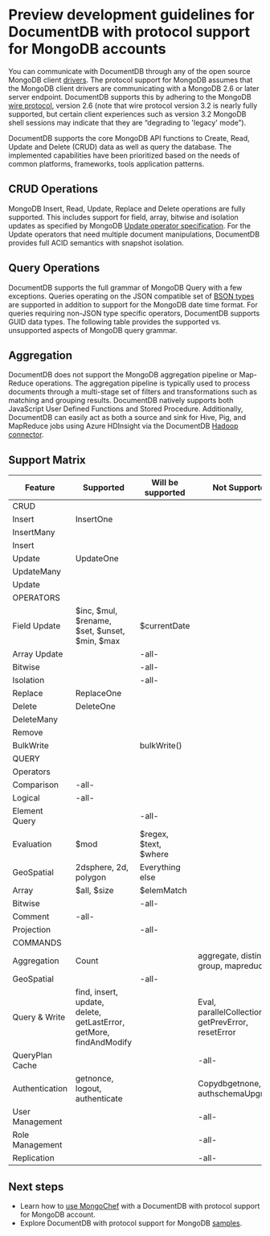 <properties 
	pageTitle="Preview development guidelines for DocumentDB with protocol support for MongoDB accounts | Microsoft Azure" 
	description="Learn about preview development guidelines for DocumentDB with protocol support for MongoDB accounts, now available for preview." 
	keywords="mongodb protocol, mongodb, mongo database"
	services="documentdb" 
	authors="stephbaron" 
	manager="jhubbard" 
	editor="" 
	documentationCenter=""/>

<tags 
	ms.service="documentdb" 
	ms.workload="data-services" 
	ms.tgt_pltfrm="na" 
	ms.devlang="na" 
	ms.topic="article" 
	ms.date="05/31/2016" 
	ms.author="stbaro"/>

# Preview development guidelines for DocumentDB with protocol support for MongoDB accounts

You can communicate with DocumentDB through any of the open source MongoDB client [drivers](https://docs.mongodb.org/ecosystem/drivers/). The protocol support for MongoDB assumes that the MongoDB client drivers are communicating with a MongoDB 2.6 or later server endpoint. DocumentDB supports this by adhering to the MongoDB [wire protocol](https://docs.mongodb.org/manual/reference/mongodb-wire-protocol/), version 2.6 (note that wire protocol version 3.2 is nearly fully supported, but certain client experiences such as version 3.2 MongoDB shell sessions may indicate that they are “degrading to 'legacy' mode”).

DocumentDB supports the core MongoDB API functions to Create, Read, Update and Delete (CRUD) data as well as query the database. The implemented capabilities have been prioritized based on the needs of common platforms, frameworks, tools application patterns.
 

## CRUD Operations

MongoDB Insert, Read, Update, Replace and Delete operations are fully supported. This includes support for field, array, bitwise and isolation updates as specified by MongoDB [Update operator specification](https://docs.mongodb.org/manual/reference/operator/update/). For the Update operators that need multiple document manipulations, DocumentDB provides full ACID semantics with snapshot isolation. 

## Query Operations

DocumentDB supports the full grammar of MongoDB Query with a few exceptions. Queries operating on the JSON compatible set of [BSON types](https://docs.mongodb.org/manual/reference/bson-types/) are supported in addition to support for the MongoDB date time  format. For queries requiring non-JSON type specific operators, DocumentDB supports GUID data types. The following table provides the supported vs. unsupported aspects of MongoDB query grammar.

## Aggregation

DocumentDB does not support the MongoDB aggregation pipeline or Map-Reduce operations. The aggregation pipeline is typically used to process documents through a multi-stage set of filters and transformations such as matching and grouping results. DocumentDB natively supports both JavaScript User Defined Functions and Stored Procedure.  Additionally, DocumentDB can easily act as both a source and sink for Hive, Pig, and MapReduce jobs using Azure HDInsight via the DocumentDB [Hadoop connector](documentdb-run-hadoop-with-hdinsight.md).

## Support Matrix	

Feature|Supported|Will be supported|Not Supported 
---|---|---|---
CRUD| | | 
Insert|InsertOne| | 
 |InsertMany| | 
 |Insert| | 
Update|UpdateOne| | 
 |UpdateMany| | 
 |Update| | 
OPERATORS| | | 
Field Update|$inc, $mul, $rename, $set, $unset, $min, $max|$currentDate| 
Array Update| |-all-| 
Bitwise| |-all-| 
Isolation| |-all-| 
Replace|ReplaceOne| |
Delete|DeleteOne | |
 |DeleteMany| | 
 |Remove| | 
BulkWrite| |bulkWrite()| 
QUERY| | | 
Operators| | | 
Comparison|-all-| | 
Logical|-all-| | 
Element Query| |-all-| 
Evaluation|$mod|$regex, $text, $where| 
GeoSpatial|2dsphere, 2d, polygon|Everything else| 
Array|$all, $size|$elemMatch| 
Bitwise| |-all-| 
Comment|-all-| | 
Projection| |-all-| 
COMMANDS| | | 
Aggregation|Count| |aggregate, distinct, group, mapreduce
GeoSpatial| |-all-| 
Query & Write|find, insert, update, delete, getLastError, getMore, findAndModify| |Eval, parallelCollectionScan, getPrevError, resetError
QueryPlan Cache| | |-all-
Authentication|getnonce, logout, authenticate| |Copydbgetnone, authschemaUpgrade
User Management| | |-all-
Role Management| | |-all-
Replication| | |-all-


## Next steps

- Learn how to [use MongoChef](documentdb-mongodb-mongochef.md) with a DocumentDB with protocol support for MongoDB account.
- Explore DocumentDB with protocol support for MongoDB [samples](documentdb-mongodb-samples.md).

 
